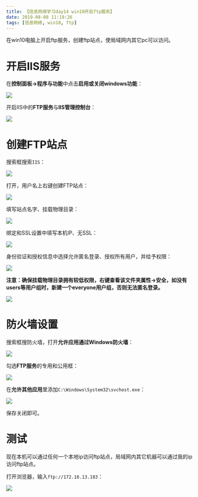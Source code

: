```yaml
---
title: 【信息网络学习day14 win10开启ftp服务】
date: 2019-08-08 11:19:26
tags: [信息网络, win10, ftp]
---
```


在win10电脑上开启ftp服务，创建ftp站点，使局域网内其它pc可以访问。

<!-- more -->

# 开启IIS服务

在**控制面板->程序与功能**中点击**启用或关闭windows功能**：

![](./1032/1.PNG)

开启IIS中的**FTP服务**与**IIS管理控制台**：

![](./1032/2.PNG)

# 创建FTP站点

搜索框搜索`IIS`：

![](./1032/3.PNG)

打开，用户名上右键创建FTP站点：

![](./1032/4.PNG)

填写站点名字、挂载物理目录：

![](./1032/5.PNG)

绑定和SSL设置中填写本机IP、无SSL：

![](./1032/6.PNG)

身份验证和授权信息中选择允许匿名登录、授权所有用户，并给予权限：

![](./1032/7.PNG)

**注意：确保挂载物理目录拥有较低权限，右键查看该文件夹属性->安全，如没有users等用户组时，新建一个everyone用户组，否则无法匿名登录。**

![](./1032/8.PNG)

# 防火墙设置

搜索框搜防火墙，打开**允许应用通过Windows防火墙**：

![](./1032/9.PNG)

勾选**FTP服务**的专用和公用框：

![](./1032/10.PNG)

在**允许其他应用**里添加`C:\Windows\System32\svchost.exe`：

![](./1032/11.PNG)

保存关闭即可。

# 测试

现在本机可以通过任何一个本地ip访问ftp站点，局域网内其它机器可以通过我的ip访问ftp站点。

打开浏览器，输入`ftp://172.16.13.183`：

![](./1032/12.PNG)